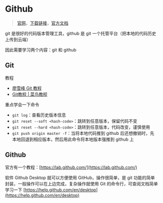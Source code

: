 # Github

> [官网](https://desktop.github.com/)，[下载链接](https://central.github.com/deployments/desktop/desktop/latest/win32)，[官方文档](https://help.github.com/en/desktop) 

git 是很好的代码版本管理工具，github 是 git 一个托管平台（把本地的代码历史上传到云端）

因此需要学习两个内容：git 和 github

## Git

教程

- [廖雪峰 Git 教程](https://www.liaoxuefeng.com/wiki/896043488029600) 
- [Git教程 | 菜鸟教程](https://www.runoob.com/git/git-tutorial.html) 

重点学会一下命令

- `git log`：查看历史版本信息
- `git reset --soft <hash-code>`：跳转到任意版本，保留代码不变
- `git reset --hard <hash-code>`：跳转到任意版本，代码改变，谨慎使用
- `git push origin master -f`：当将本地代码推到 github 后还想撤销时，先本地回退到相应版本，然后用此命令将本地版本强推到 github 上

## Github

官方有一个教程：[https://lab.github.com/](https://lab.github.com/) 

软件 Github Desktop 就可以方便使用 GitHub，操作很简单，是 git 功能的简单封装，一般操作可以在上边完成，复杂操作就使用 Git 的命令行，可查阅文档简单学习一下 [https://help.github.com/en/desktop](https://help.github.com/en/desktop) 

